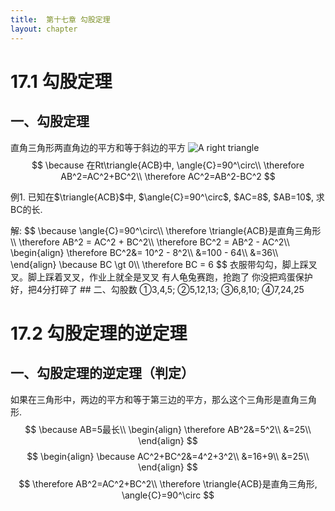 ```yaml
---
title:  第十七章 勾股定理
layout: chapter
---
```


# 17.1 勾股定理
## 一、勾股定理
<ly-d>直角三角形两直角边的平方和等于斜边的平方</ly-d>
<ly-b>
<img src="{{ site.baseurl }}/assets/graph/17.1.1.svg" alt="A right triangle" />
$$
\because 在Rt\triangle{ACB}中, \angle{C}=90^\circ\\
\therefore AB^2=AC^2+BC^2\\
\therefore AC^2=AB^2-BC^2
$$
</ly-b>
<ly-e>
<p>例1. 已知在$\triangle{ACB}$中, $\angle{C}=90^\circ$, $AC=8$, $AB=10$, 求BC的长.</p>
解: $$
\because \angle{C}=90^\circ\\
\therefore \triangle{ACB}是直角三角形\\
\therefore AB^2 = AC^2 + BC^2\\
\therefore BC^2 = AB^2 - AC^2\\
\begin{align}
\therefore BC^2&= 10^2 - 8^2\\
&=100 - 64\\
&=36\\
\end{align}
\because BC \gt 0\\
\therefore BC = 6
$$
</ly-e>
<ly-q date="20181129">衣服带勾勾，脚上踩叉叉。脚上踩着叉叉，作业上就全是叉叉</ly-q>
<ly-q date="20181130">有人龟兔赛跑，抢跑了</ly-q>
<ly-q date="20181130">你没把鸡蛋保护好，把4分打碎了</ly-q>
## 二、勾股数
&#9312;3,4,5;
&#9313;5,12,13;
&#9314;6,8,10;
&#9315;7,24,25

# 17.2 勾股定理的逆定理
## 一、勾股定理的逆定理（判定）
<ly-d>如果在三角形中，两边的平方和等于第三边的平方，那么这个三角形是直角三角形.</ly-d>
<ly-b>
$$
\because AB=5最长\\
\begin{align}
\therefore AB^2&=5^2\\
&=25\\
\end{align}
$$
$$
\begin{align}
\because AC^2+BC^2&=4^2+3^2\\
&=16+9\\
&=25\\
\end{align}
$$
$$
\therefore AB^2=AC^2+BC^2\\
\therefore \triangle{ACB}是直角三角形, \angle{C}=90^\circ
$$
</ly-b>
